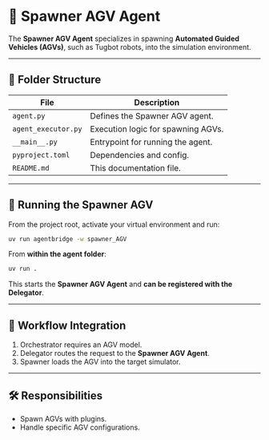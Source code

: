 # 🤖 Spawner AGV Agent

The **Spawner AGV Agent** specializes in spawning **Automated Guided Vehicles (AGVs)**, such as Tugbot robots, into the simulation environment.

---

## 📂 Folder Structure
| File | Description |
|------|-------------|
| `agent.py` | Defines the Spawner AGV agent. |
| `agent_executor.py` | Execution logic for spawning AGVs. |
| `__main__.py` | Entrypoint for running the agent. |
| `pyproject.toml` | Dependencies and config. |
| `README.md` | This documentation file. |

---

## 🚀 Running the Spawner AGV

From the project root, activate your virtual environment and run:

```bash
uv run agentbridge -w spawner_AGV
```

From **within the agent folder**:
```bash
uv run .
```
This starts the **Spawner AGV Agent** and **can be registered with the Delegator**.  

---

## 🔁 Workflow Integration
1. Orchestrator requires an AGV model.  
2. Delegator routes the request to the **Spawner AGV Agent**.  
3. Spawner loads the AGV into the target simulator.  

---

## 🛠 Responsibilities
- Spawn AGVs with plugins.  
- Handle specific AGV configurations.  
